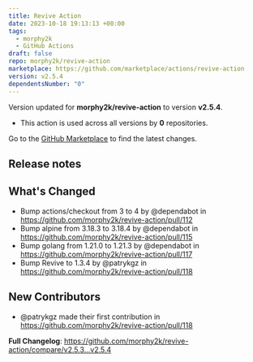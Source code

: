 ```yaml
---
title: Revive Action
date: 2023-10-18 19:13:13 +00:00
tags:
  - morphy2k
  - GitHub Actions
draft: false
repo: morphy2k/revive-action
marketplace: https://github.com/marketplace/actions/revive-action
version: v2.5.4
dependentsNumber: "0"
---
```



Version updated for **morphy2k/revive-action** to version **v2.5.4**.
- This action is used across all versions by **0** repositories.

Go to the [GitHub Marketplace](https://github.com/marketplace/actions/revive-action) to find the latest changes.

## Release notes

## What's Changed
* Bump actions/checkout from 3 to 4 by @dependabot in https://github.com/morphy2k/revive-action/pull/112
* Bump alpine from 3.18.3 to 3.18.4 by @dependabot in https://github.com/morphy2k/revive-action/pull/115
* Bump golang from 1.21.0 to 1.21.3 by @dependabot in https://github.com/morphy2k/revive-action/pull/117
* Bump Revive to 1.3.4 by @patrykgz in https://github.com/morphy2k/revive-action/pull/118

## New Contributors
* @patrykgz made their first contribution in https://github.com/morphy2k/revive-action/pull/118

**Full Changelog**: https://github.com/morphy2k/revive-action/compare/v2.5.3...v2.5.4

